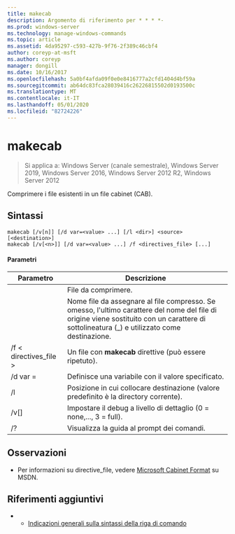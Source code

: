 ```yaml
---
title: makecab
description: Argomento di riferimento per * * * *-
ms.prod: windows-server
ms.technology: manage-windows-commands
ms.topic: article
ms.assetid: 4da95297-c593-427b-9f76-2f389c46cbf4
author: coreyp-at-msft
ms.author: coreyp
manager: dongill
ms.date: 10/16/2017
ms.openlocfilehash: 5a0bf4afda09f0e0e8416777a2cfd1404d4bf59a
ms.sourcegitcommit: ab64dc83fca28039416c26226815502d0193500c
ms.translationtype: MT
ms.contentlocale: it-IT
ms.lasthandoff: 05/01/2020
ms.locfileid: "82724226"
---
```

# <a name="makecab"></a>makecab

> Si applica a: Windows Server (canale semestrale), Windows Server 2019, Windows Server 2016, Windows Server 2012 R2, Windows Server 2012

Comprimere i file esistenti in un file cabinet (CAB).
## <a name="syntax"></a>Sintassi
```
makecab [/v[n]] [/d var=<value> ...] [/l <dir>] <source> [<destination>]
makecab [/v[<n>]] [/d var=<value> ...] /f <directives_file> [...]
```
#### <a name="parameters"></a>Parametri

|      Parametro       |                                                                        Descrizione                                                                        |
|----------------------|-----------------------------------------------------------------------------------------------------------------------------------------------------------|
|       <source>       |                                                                     File da comprimere.                                                                     |
|    <destination>     | Nome file da assegnare al file compresso. Se omesso, l'ultimo carattere del nome del file di origine viene sostituito con un carattere di sottolineatura (_) e utilizzato come destinazione. |
| /f < directives_file > |                                                   Un file con **makecab** direttive (può essere ripetuto).                                                   |
|    /d var =<value>    |                                                          Definisce una variabile con il valore specificato.                                                           |
|       /l<dir>       |                                               Posizione in cui collocare destinazione (valore predefinito è la directory corrente).                                               |
|       /v[<n>]        |                                                    Impostare il debug a livello di dettaglio (0 = none,..., 3 = full).                                                     |
|          /?          |                                                           Visualizza la guida al prompt dei comandi.                                                            |

## <a name="remarks"></a>Osservazioni
-   Per informazioni su directive_file, vedere [Microsoft Cabinet Format](https://go.microsoft.com/fwlink/?LinkId=226852) su MSDN.

## <a name="additional-references"></a>Riferimenti aggiuntivi
-   - [Indicazioni generali sulla sintassi della riga di comando](command-line-syntax-key.md)

